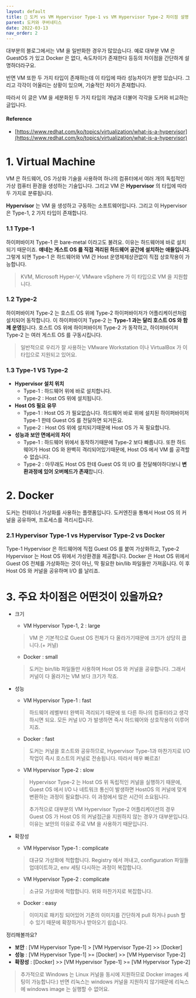 ```yaml
---
layout: default
title: 📌 도커 vs VM Hypervisor Type-1 vs VM Hypervisor Type-2 차이점 설명
parent: 도커와 쿠버네티스
date: 2022-03-13
nav_order: 2
---
```



대부분의 블로그에서는 VM 을 일반화한 경우가 많았습니다. 예로 대부분 VM 은 GuestOS 가 있고 Docker 은 없다, 속도차이가 존재한다 등등의 차이점을 간단하게 설명하더라구요.

반면 VM 또한 두 가지 타입이 존재하는데 이 타입에 따라 성능차이가 분명 있습니다. 그리고 각각이 어울리는 상황이 있으며, 기술적인 차이가 존재합니다.

따라서 이 글은 VM 을 세분화된 두 가지 타입의 개념과 더불어 각각을 도커와 비교하는 글입니다.

#### Reference
* [https://www.redhat.com/ko/topics/virtualization/what-is-a-hypervisor](https://www.redhat.com/ko/topics/virtualization/what-is-a-hypervisor)

# 1. Virtual Machine
VM 은 하드웨어, OS 가상화 기술을 사용하여 하나의 컴퓨터에서 여러 개의 독립적인 가상 컴퓨터 환경을 생성하는 기술입니다. 그리고 VM 은 **Hypervisor** 의 타입에 따라 두 가지로 분류됩니다.

**Hypervisor** 는 VM 을 생성하고 구동하는 소프트웨어입니다. 그리고 이 Hypervisor 은 Type-1, 2 가지 타입이 존재합니다.

### 1.1 Type-1

하이퍼바이저 Type-1 은 bare-metal 이라고도 불려요. 이유는 하드웨어에 바로 설치되기 때문이죠. **얘네는 게스트 OS 를 직접 격리된 하드웨어 공간에 설치하는 애들입니다**.
그렇게 되면 Type-1 은 하드웨어와 VM 간 Host 운영체제상관없이 직접 상호작용이 가능합니다. 
> KVM, Microsoft Hyper-V, VMware vSphere 가 이 타입으로 VM 을 지원합니다.

### 1.2 Type-2

하이퍼바이저 Type-2 는 호스트 OS 위에 Type-2 하이퍼바이저가 어플리케이션처럼 설치되어 동작합니다. 이 하이퍼바이저 Type-2 는 **Type-1 과는 달리 호스트 OS 와 함께 운영**됩니다.
호스트 OS 위에 하이퍼바이저 Type-2 가 동작하고, 하이퍼바이저 Type-2 는 여러 게스트 OS 를 구동시킵니다. 
> 일반적으로 우리가 잘 사용하는 VMware Workstation 이나 VirtualBox 가 이 타입으로 지원되고 있어요.

### 1.3 Type-1 VS Type-2

* **Hypervisor 설치 위치**
  * Type-1 : 하드웨어 위에 바로 설치합니다.
  * Type-2 : Host OS 위에 설치됩니다.
* **Host OS 필요 유무**
  * Type-1 : Host OS 가 필요없습니다. 하드웨어 바로 위에 설치된 하이퍼바이저 Type-1 한테 Guest OS 를 전달하면 되거든요.
  * Type-2 : Host OS 위에 설치되기때문에 Host OS 가 꼭 필요합니다.
* **성능과 보안 면에서의 차이**
  * Type-1 : 하드웨어 위에서 동작하기때문에 Type-2 보다 빠릅니다. 또한 하드웨어가 Host OS 와 완벽히 격리되어있기때문에, Host OS 에서 VM 를 공격할 수 없습니다.
  * Type-2 : 아무래도 Host OS 한테 Guest OS 의 I/O 를 전달해야하다보니 **변환과정에 있어 오버헤드가 존재**합니다.

# 2. Docker

도커는 컨테이너 가상화를 사용하는 플랫폼입니다. 도커엔진을 통해서 Host OS 의 커널을 공유하며, 프로세스를 격리시킵니다.

### 2.1 Hypervisor Type-1 vs Hypervisor Type-2 vs Docker

Type-1 Hypervisor 은 하드웨어에 직접 Guest OS 를 붙여 가상화하고, Type-2 Hypervisor 는 Host OS 위에서 가상환경을 제공합니다.
Docker 은 Host OS 위에서 Guest OS 전체를 가상화하는 것이 아닌, 딱 필요한 bin/lib 파일들만 가져옵니다. 이 후 Host OS 와 커널을 공유하며 I/O 를 날리죠.

# 3. 주요 차이점은 어떤것이 있을까요?
* 크기
  * VM Hypervisor Type-1, 2 : large
  > VM 은 기본적으로 Guest OS 전체가 다 올라가기때문에 크기가 상당히 큽니다.(+ 커널)
  * Docker : small
  > 도커는 bin/lib 파일들만 사용하며 Host OS 와 커널을 공유합니다. 그래서 커널이 다 올라가는 VM 보다 크기가 작죠.

* 성능
  * VM Hypervisor Type-1 : fast 
  > 하드웨어 레벨부터 완벽히 격리되기 때문에 또 다른 하나의 컴퓨터라고 생각하시면 되요. 모든 커널 I/O 가 발생하면 즉시 하드웨어와 상호작용이 이루어지죠.  
  * Docker : fast
  > 도커는 커널을 호스트와 공유하므로, Hypervisor Type-1과 마찬가지로 I/O 작업이 즉시 호스트의 커널로 전송됩니다. 따라서 매우 빠르죠!  
  * VM Hypervisor Type-2 : slow
  > Hypervisor Type-2 는 Host OS 위 독립적인 커널을 실행하기 때문에, Guest OS 에서 I/O 나 네트워크 통신이 발생하면 HostOS 의 커널에 맞게 변환하는 과정이 필요합니다. 이 과정에서 많은 시간이 소요됩니다.
  > 
  > 추가적으로 대부분의 VM Hypervisor Type-2 어플리케이션의 경우 Guest OS 가 Host OS 의 커널접근을 지원하지 않는 경우가 대부분입니다. 이유는 보안의 이유로 주로 VM 을 사용하기 때문입니다.

* 확장성
  * VM Hypervisor Type-1 : complicate
  > 대규모 가상화에 적합합니다. Registry 에서 꺼내고, configuration 파일들 업데이트하고, env 세팅 다시하는 과정이 복잡합니다.
  * VM Hypervisor Type-2 : complicate
  > 소규모 가상화에 적합합니다. 위와 마찬가지로 복잡합니다.
  * Docker : easy
  > 이미지로 패키징 되어있어 기존의 이미지를 간단하게 pull 하거나 push 할 수 있기 때문에 확장하거나 받아오기 쉽습니다.
  

정리해볼까요?

* **보안** : [VM Hypervisor Type-1] > [VM Hypervisor Type-2] >> [Docker]
* **성능** : [VM Hypervisor Type-1] >= [Docker] >> [VM Hypervisor Type-2]
* **확장성** : [Docker] >> [VM Hypervisor Type-1] >= [VM Hypervisor Type-2]


> 추가적으로 Windows 는 Linux 커널을 동시에 지원하므로 Docker images 세팅이 가능합니다:) 반면 리눅스는 windows 커널을 지원하지 않기때문에 리눅스에 windows image 는 실행할 수 없어요.